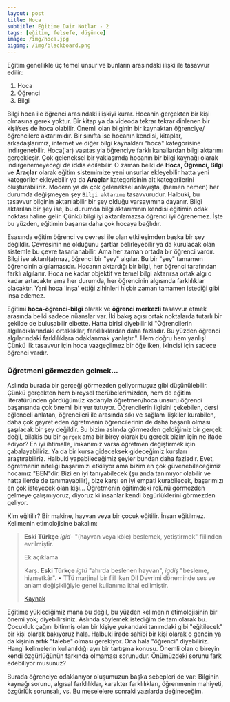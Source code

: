 ```yaml
---
layout: post
title: Hoca
subtitle: Eğitime Dair Notlar - 2
tags: [eğitim, felsefe, düşünce]
image: /img/hoca.jpg
bigimg: /img/blackboard.png
---
```


Eğitim genellikle üç temel unsur ve bunların arasındaki ilişki ile tasavvur edilir:

1. Hoca
2. Öğrenci
3. Bilgi

Bilgi hoca ile öğrenci arasındaki ilişkiyi kurar. Hocanin gerçekten bir kişi olmasına gerek yoktur. Bir kitap ya da videoda tekrar tekrar dinlenen bir kişi/ses de hoca olabilir. Önemli olan bilginin bir kaynaktan öğrenciye/öğrencilere aktarımıdır. Bir sınıfta ise hocanın kendisi, kitaplar, arkadaşlarımız, internet ve diğer bilgi kaynakları "hoca" kategorisine indirgenebilir. Hoca(lar) vasıtasıyla öğrenciye farklı kanallardan bilgi aktarımı gerçekleşir. Çok geleneksel bir yaklaşımda hocanın bir bilgi kaynağı olarak indirgenemeyeceği de iddia edilebilir. O zaman belki de **Hoca, Öğrenci, Bilgi** ve **Araçlar** olarak eğitim sistemimize yeni unsurlar ekleyebilir hatta yeni kategoriler ekleyebilir ya da **Araçlar** kategorisinin alt kategorilerini oluşturabiliriz. Modern ya da çok geleneksel anlayışta, (hemen hemen) her durumda değişmeyen şey `Bilgi aktarımı` tasavvurudur. Halbuki, bu tasavvur bilginin aktarılabilir bir şey olduğu varsayımına dayanır. Bilgi aktarılan bir şey ise, bu durumda bilgi aktarımının kendisi eğitimin odak noktası haline gelir. Çünkü bilgi iyi aktarılamazsa öğrenci iyi öğrenemez. İşte bu yüzden, eğitimin başarısı daha çok hocaya bağlıdır. 

Esasında eğitim öğrenci ve çevresi ile olan etkileşimden başka bir şey değildir. Çevresinin ne olduğunu şartlar belirleyebilir ya da kurulacak olan sistemle bu çevre tasarlanabilir. Ama her zaman ortada bir öğrenci vardır. Bilgi ise aktarıl(a)maz, öğrenci bir "şey" algılar. Bu bir "şey" tamamen öğrencinin algılamasıdır.  Hocanın aktardığı bir bilgi, her öğrenci tarafından farklı algılanır. Hoca ne kadar objektif ve temel bilgi aktarırsa ortak algı o kadar artacaktır ama her durumda, her öğrencinin algısında farklılıklar olacaktır. Yani hoca 'inşa' ettiği zihinleri hiçbir zaman tamamen istediği gibi inşa edemez. 

Eğitimi **hoca-öğrenci-bilgi** olarak ve **öğrenci merkezli** tasavvur etmek arasında belki sadece nüanslar var. İki bakış açısı ortak noktalarda tutarlı bir şekilde de buluşabilir elbette. Hatta birisi diyebilir ki "Öğrencilerin algıladıklarındaki ortaklıklar, farklılıklardan daha fazladır. Bu yüzden öğrenci algılarındaki farklılıklara odaklanmak yanlıştır.". Hem doğru hem yanlış! Çünkü ilk tasavvur için hoca vazgeçilmez bir öğe iken, ikincisi için sadece öğrenci vardır. 

### Öğretmeni görmezden gelmek... ###

Aslında burada bir gerçeği görmezden geliyormuşuz gibi düşünülebilir. Çünkü gerçekten hem bireysel tecrübelerimizden, hem de eğitim literatüründen gördüğümüz kadarıyla öğretmen/hoca unsuru öğrenci başarısında çok önemli bir yer tutuyor. Öğrencilerin ilgisini çekebilen, dersi eğlenceli anlatan, öğrencileri ile arasında sıkı ve sağlam ilişkiler kurabilen, daha çok gayret eden öğretmenin öğrencilerinin de daha başarılı olması şaşılacak bir şey değildir. Bu bizim aslında görmezden geldiğimiz bir gerçek değil, bilakis bu bir `gerçek` ama bir birey olarak bu gerçek bizim için ne ifade ediyor? En iyi ihtimalle, imkanımız varsa öğretmen değiştirmek için çabalayabiliriz. Ya da bir kursa gideceksek gideceğimiz kursları araştırabiliriz. Halbuki yapabileceğimiz şeyler bundan daha fazladır. Evet, öğretmenin niteliği başarımızı etkiliyor ama bizim en çok güvenebileceğimiz hocamız "BEN"dir. Bizi en iyi tanıyabilecek (şu anda tanımıyor olabilir ve hatta ilerde de tanımayabilir), bize karşı en iyi empati kurabilecek, başarımızı en çok isteyecek olan kişi... Öğretmenin eğitimdeki rolünü görmezden gelmeye çalışmıyoruz, diyoruz ki insanlar kendi özgürlüklerini görmezden geliyor. 

Kim eğitilir? Bir makine, hayvan veya bir çocuk eğitilir. İnsan eğitilmez. Kelimenin etimolojisine bakalım:

> **Eski Türkçe** *igid-* "(hayvan veya köle) beslemek, yetiştirmek" fiilinden evrilmiştir.
>
> Ek açıklama
>
> Karş. **Eski Türkçe** *igtü* "ahırda beslenen hayvan", *igdiş* "besleme, hizmetkâr". • TTü marjinal bir fiil iken Dil Devrimi döneminde ses ve anlam değişikliğiyle genel kullanıma ithal edilmiştir.
>
> [Kaynak](http://www.nisanyansozluk.com/?k=e%C4%9Fitim)

Eğitime yüklediğimiz mana bu değil, bu yüzden kelimenin etimolojisinin bir önemi yok; diyebilirsiniz. Aslında söylemek istediğim de tam olarak bu. Çocukluk çağını bitirmiş olan bir kişiye yukarıdaki tanımdaki gibi "eğitilecek" bir kişi olarak bakıyoruz hala. Halbuki irade sahibi bir kişi olarak o gencin ya da kişinin artık "talebe" olması gerekiyor. Ona hala "öğrenci" diyebiliriz. Hangi kelimelerin kullanıldığı ayrı bir tartışma konusu. Önemli olan o bireyin kendi özgürlüğünün farkında olmaması sorunudur. Önümüzdeki sorunu fark edebiliyor musunuz?

Burada öğrenciye odaklanıyor oluşumuzun başka sebepleri de var: Bilginin kaynağı sorunu, algısal farklılıklar, karakter farklılıkları, öğrenmenin mahiyeti, özgürlük sorunsalı, vs. Bu meselelere sonraki yazılarda değineceğim. 